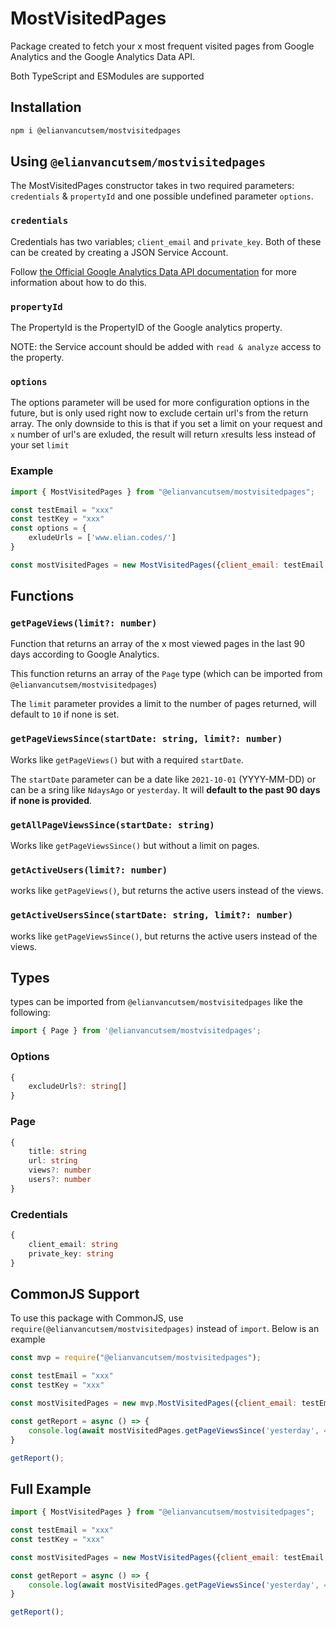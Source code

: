 # MostVisitedPages

Package created to fetch your x most frequent visited pages from Google Analytics and the Google Analytics Data API.

Both TypeScript and ESModules are supported

## Installation

```bash
npm i @elianvancutsem/mostvisitedpages
```

## Using `@elianvancutsem/mostvisitedpages`

The MostVisitedPages constructor takes in two required parameters: `credentials` & `propertyId` and one possible undefined parameter `options`.

### `credentials`

Credentials has two variables; `client_email` and `private_key`. Both of these can be created by creating a JSON Service Account.

Follow [the Official Google Analytics Data API documentation](<https://developers.google.com/analytics/devguides/reporting/data/v1/quickstart-client-libraries>) for more information about how to do this.

### `propertyId`

The PropertyId is the PropertyID of the Google analytics property.

NOTE: the Service account should be added with `read & analyze` access to the property.

### `options`

The options parameter will be used for more configuration options in the future, but is only used right now to exclude certain url's from the return array.
The only downside to this is that if you set a limit on your request and `x` number of url's are exluded, the result will return `x`results less instead of your set `limit`

### Example

```js
import { MostVisitedPages } from "@elianvancutsem/mostvisitedpages";

const testEmail = "xxx"
const testKey = "xxx"
const options = {
    exludeUrls = ['www.elian.codes/']
}

const mostVisitedPages = new MostVisitedPages({client_email: testEmail, private_key: testKey}, 'xxxxxxxx', options)
```

## Functions

### `getPageViews(limit?: number)`

Function that returns an array of the x most viewed pages in the last 90 days according to Google Analytics.

This function returns an array of the `Page` type (which can be imported from `@elianvancutsem/mostvisitedpages`)

The `limit` parameter provides a limit to the number of pages returned, will default to `10` if none is set.

### `getPageViewsSince(startDate: string, limit?: number)`

Works like `getPageViews()` but with a required `startDate`.

The `startDate` parameter can be a date like `2021-10-01` (YYYY-MM-DD) or can be a sring like `NdaysAgo` or `yesterday`. It will **default to the past 90 days if none is provided**.

### `getAllPageViewsSince(startDate: string)`

Works like `getPageViewsSince()` but without a limit on pages.

### `getActiveUsers(limit?: number)`

works like `getPageViews()`, but returns the active users instead of the views.

### `getActiveUsersSince(startDate: string, limit?: number)`

works like `getPageViewsSince()`, but returns the active users instead of the views.

## Types

types can be imported from `@elianvancutsem/mostvisitedpages` like the following:

```js
import { Page } from '@elianvancutsem/mostvisitedpages';
```

### Options

```ts
{
    excludeUrls?: string[]
}
```

### Page

```ts
{
    title: string
    url: string
    views?: number
    users?: number
}
```

### Credentials

```ts
{
    client_email: string
    private_key: string
}
```

## CommonJS Support

To use this package with CommonJS, use `require(@elianvancutsem/mostvisitedpages)` instead of `import`. Below is an example

```js
const mvp = require("@elianvancutsem/mostvisitedpages");

const testEmail = "xxx"
const testKey = "xxx"

const mostVisitedPages = new mvp.MostVisitedPages({client_email: testEmail, private_key: testKey}, 'xxxxxxxx')

const getReport = async () => {
    console.log(await mostVisitedPages.getPageViewsSince('yesterday', 4));
}

getReport();
```

## Full Example

```js
import { MostVisitedPages } from "@elianvancutsem/mostvisitedpages";

const testEmail = "xxx"
const testKey = "xxx"

const mostVisitedPages = new MostVisitedPages({client_email: testEmail, private_key: testKey}, 'xxxxxxxx')

const getReport = async () => {
    console.log(await mostVisitedPages.getPageViewsSince('yesterday', 4));
}

getReport();
```
